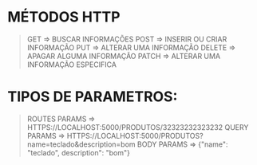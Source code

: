
# MÉTODOS HTTP
>GET => BUSCAR INFORMAÇÕES
>POST => INSERIR OU CRIAR INFORMAÇÃO
>PUT => ALTERAR UMA INFORMAÇÃO
>DELETE => APAGAR ALGUMA INFORMAÇÃO
>PATCH => ALTERAR UMA INFORMAÇÃO ESPECIFICA

# TIPOS DE PARAMETROS:
>ROUTES PARAMS => HTTPS://LOCALHOST:5000/PRODUTOS/32323232323232
>QUERY PARAMS => HTTPS://LOCALHOST:5000/PRODUTOS?name=teclado&description=bom
>BODY PARAMS => {"name": "teclado", description": "bom"}
